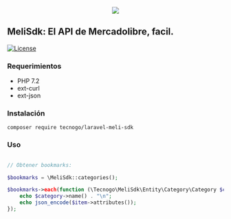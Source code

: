 <p align="center">
<img src="https://avatars1.githubusercontent.com/u/49149236"/>
</p>

## MeliSdk: El API de Mercadolibre, facil.  

[![License](https://poser.pugx.org/tecnogo/laravel-meli-sdk/license)](https://packagist.org/packages/phpunit/phpunit)

### Requerimientos

 * PHP 7.2
 * ext-curl
 * ext-json

### Instalación

`composer require tecnogo/laravel-meli-sdk`

### Uso

```php

// Obtener bookmarks:

$bookmarks = \MeliSdk::categories();

$bookmarks->each(function (\Tecnogo\MeliSdk\Entity\Category\Category $category) {
    echo $category->name() . "\n";
    echo json_encode($item->attributes());
});
```
